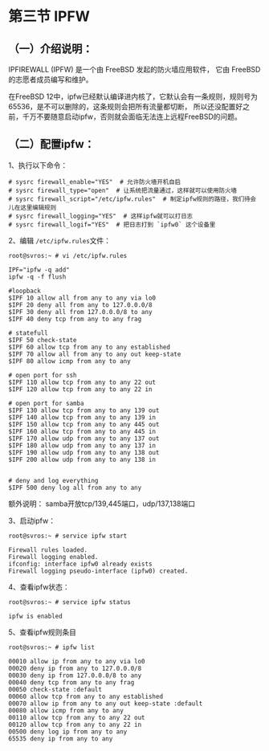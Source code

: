 # 第三节 IPFW

## （一）介绍说明：

IPFIREWALL (IPFW) 是一个由 FreeBSD 发起的防火墙应用软件， 它由 FreeBSD 的志愿者成员编写和维护。

在FreeBSD 12中，ipfw已经默认编译进内核了，它默认会有一条规则，规则号为65536，是不可以删除的，这条规则会把所有流量都切断， 所以还没配置好之前，千万不要随意启动ipfw，否则就会面临无法连上远程FreeBSD的问题。

## （二）配置ipfw：

1、执行以下命令：

```
# sysrc firewall_enable="YES"  # 允许防火墙开机自启
# sysrc firewall_type="open"  # 让系统把流量通过，这样就可以使用防火墙
# sysrc firewall_script="/etc/ipfw.rules"  # 制定ipfw规则的路径，我们待会儿在这里编辑规则
# sysrc firewall_logging="YES"  # 这样ipfw就可以打日志
# sysrc firewall_logif="YES"  # 把日志打到 `ipfw0` 这个设备里
```

2、编辑 `/etc/ipfw.rules`文件：

```
root@svros:~ # vi /etc/ipfw.rules 

IPF="ipfw -q add"
ipfw -q -f flush

#loopback 
$IPF 10 allow all from any to any via lo0
$IPF 20 deny all from any to 127.0.0.0/8
$IPF 30 deny all from 127.0.0.0/8 to any
$IPF 40 deny tcp from any to any frag

# statefull
$IPF 50 check-state
$IPF 60 allow tcp from any to any established
$IPF 70 allow all from any to any out keep-state
$IPF 80 allow icmp from any to any

# open port for ssh
$IPF 110 allow tcp from any to any 22 out
$IPF 120 allow tcp from any to any 22 in

# open port for samba
$IPF 130 allow tcp from any to any 139 out
$IPF 140 allow tcp from any to any 139 in
$IPF 150 allow tcp from any to any 445 out
$IPF 160 allow tcp from any to any 445 in
$IPF 170 allow udp from any to any 137 out
$IPF 180 allow udp from any to any 137 in
$IPF 190 allow udp from any to any 138 out
$IPF 200 allow udp from any to any 138 in


# deny and log everything 
$IPF 500 deny log all from any to any
```

额外说明： samba开放tcp/139,445端口，udp/137,138端口

3、启动ipfw：

```
root@svros:~ # service ipfw start

Firewall rules loaded.
Firewall logging enabled.
ifconfig: interface ipfw0 already exists
Firewall logging pseudo-interface (ipfw0) created.
```

4、查看ipfw状态：

```
root@svros:~ # service ipfw status

ipfw is enabled
```

5、查看ipfw规则条目

```
root@svros:~ # ipfw list

00010 allow ip from any to any via lo0
00020 deny ip from any to 127.0.0.0/8
00030 deny ip from 127.0.0.0/8 to any
00040 deny tcp from any to any frag
00050 check-state :default
00060 allow tcp from any to any established
00070 allow ip from any to any out keep-state :default
00080 allow icmp from any to any
00110 allow tcp from any to any 22 out
00120 allow tcp from any to any 22 in
00500 deny log ip from any to any
65535 deny ip from any to any
```

